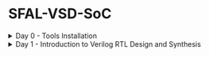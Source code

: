 # SFAL-VSD-SoC
<details>
	<summary>Day 0 - Tools Installation </summary>
	
# Day 0 - Tools Installation
## Yosys
```
$ git clone https://github.com/YosysHQ/yosys.git
$ cd yosys 
$ sudo apt install make (If make is not installed please install it) 
$ sudo apt-get install build-essential clang bison flex \
    libreadline-dev gawk tcl-dev libffi-dev git \
    graphviz xdot pkg-config python3 libboost-system-dev \
    libboost-python-dev libboost-filesystem-dev zlib1g-dev
$ make 
$ sudo make install
```
<img width="800" alt="yosys" src="https://github.com/lhademmor/SFAL-VSD-SoC/blob/main/pictures%20of%20progress/yosys_1st_run.png">

## Iverilog
```
$ sudo apt-get install iverilog
```
<img width="800" alt="iverilog" src="https://github.com/lhademmor/SFAL-VSD-SoC/blob/main/pictures%20of%20progress/iverilog_1st_run.png">

## GTKWave
```
$ sudo apt update
$ sudo apt install gtkwave
```
<img width="800" alt="gtkwave2" src="https://github.com/lhademmor/SFAL-VSD-SoC/blob/main/pictures%20of%20progress/gtkwave_1st_run.png">

<img width="800" alt="gtkwave1" src="https://github.com/lhademmor/SFAL-VSD-SoC/blob/main/pictures%20of%20progress/Screenshot%20from%202024-12-13%2017-24-54.png">
</details>

<details>
<summary>Day 1 - Introduction to Verilog RTL Design and Synthesis</summary>

# Day 1 - Introduction to Verilog RTL Design and Synthesis
## Introduction to open-source simulator Iverilog

Folder structure of the git clone:
- `lib` - will contain sky130 standard cell library
- `my_lib/verilog_models` - will contain standard cell verilog model
- `verilog_files` -contains the lab experiments source files

<img width="762" alt="intro_iverilog" src="https://github.com/lhademmor/SFAL-VSD-SoC/blob/main/pictures%20of%20progress/iVerilog_intro.png">


Example of a design good_mux.v 

```
module good_mux (input i0 , input i1 , input sel , output reg y);
always @ (*)
begin
	if(sel)
		y <= i1;
	else 
		y <= i0;
end
endmodule
```
Example of a testbench tb_good_mux.v 

```
`timescale 1ns / 1ps
module tb_good_mux;
	// Inputs
	reg i0,i1,sel;
	// Outputs
	wire y;

        // Instantiate the Unit Under Test (UUT)
	good_mux uut (
		.sel(sel),
		.i0(i0),
		.i1(i1),
		.y(y)
	);

	initial begin
	$dumpfile("tb_good_mux.vcd");
	$dumpvars(0,tb_good_mux);
	// Initialize Inputs
	sel = 0;
	i0 = 0;
	i1 = 0;
	#300 $finish;
	end

always #75 sel = ~sel;
always #10 i0 = ~i0;
always #55 i1 = ~i1;
endmodule
```
Command to run the design and testbench
```
$iverilog good_mux.v tb_good_mux.v
```
The output of the iverilog is first an a.out. By running/executing $vvp a.out iverilog dump the vcd file.
...
$vvp a.out
...

## Introduction to GTKWave
gtkwave will be used to generate the waveforms and display in visual format.

Command to view the vcd file in gtkwave 
```
$gtkwave tb_good_mux.vcd
```
The waveform in gtwave is shown below

<img width="800" alt="lab1-gtkwave" src="https://github.com/lhademmor/SFAL-VSD-SoC/blob/main/pictures%20of%20progress/Screenshot%20from%202024-12-13%2016-00-59.png">

## Introduction to Yosys
It is the synthesizer used to convert RTL to netlist.
Netlist should be the same as the Design but represented in the form of standard cells.
The same testbench can be used to verify RTL and Synthesized Netlist.

<img width="800" alt="intro_yosys" src="https://github.com/sukanyasmeher/sfal-vsd/assets/166566124/0920be6f-770d-447d-a2cf-eaf73280539e">

## Introduction to Logic Synthesis

<img width="611" alt="intro_logic_synthesis1" src="https://github.com/sukanyasmeher/sfal-vsd/assets/166566124/d01c7771-7bb7-42cd-b7a1-24472ca61226">

## Lab using Yosys and Sky130 PDKs
<img width="736" alt="yosyslab1" src="https://github.com/sukanyasmeher/sfal-vsd/assets/166566124/81628bfa-c5b4-4715-bd30-ccc5dc97f789">

<img width="730" alt="yosyslab2" src="https://github.com/sukanyasmeher/sfal-vsd/assets/166566124/a62c4b4c-d1b0-4412-bfa5-11fcec22627a">

<img width="727" alt="yosyslab3" src="https://github.com/sukanyasmeher/sfal-vsd/assets/166566124/a96c3730-0071-49c2-b2f9-d61f9640ba20">

<img width="636" alt="show_logic" src="https://github.com/sukanyasmeher/sfal-vsd/assets/166566124/19d70533-9d4e-4cec-81c5-7ad2fafc381f">

</details>
